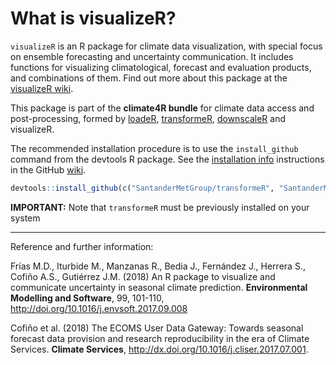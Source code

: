 # What is visualizeR?

`visualizeR` is an R package for climate data visualization, with special focus on ensemble forecasting and uncertainty communication. It includes functions for visualizing climatological, forecast and evaluation products, and combinations of them. Find out more about this package at the [visualizeR wiki](https://github.com/SantanderMetGroup/visualizeR/wiki). 

This package is part of the **climate4R bundle** for climate data access and post-processing, formed by [loadeR](https://github.com/SantanderMetGroup/loadeR), [transformeR](https://github.com/SantanderMetGroup/transformeR), [downscaleR](https://github.com/SantanderMetGroup/downscaleR) and visualizeR.

The recommended installation procedure is to use the `install_github` command from the devtools R package. See the [installation info](https://github.com/SantanderMetGroup/visualizeR/wiki/installation) instructions in the GitHub [wiki](https://github.com/SantanderMetGroup/visualizeR/wiki).

```r
devtools::install_github(c("SantanderMetGroup/transformeR", "SantanderMetGroup/visualizeR"))
```
**IMPORTANT:** Note that `transformeR` must be previously installed on your system 

---
Reference and further information: 

Frías M.D., Iturbide M., Manzanas R., Bedia J., Fernández J., Herrera S., Cofiño A.S., Gutiérrez J.M. (2018) An R package to visualize and communicate uncertainty in seasonal climate prediction. **Environmental Modelling and Software**, 99, 101-110, http://doi.org/10.1016/j.envsoft.2017.09.008

Cofiño et al. (2018) The ECOMS User Data Gateway: Towards seasonal forecast data provision and research reproducibility in the era of Climate Services. **Climate Services**, http://dx.doi.org/10.1016/j.cliser.2017.07.001.
